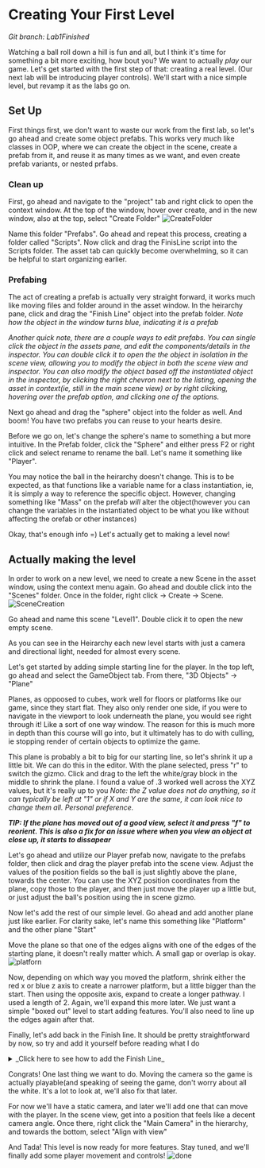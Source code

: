 # Creating Your First Level
*Git branch: Lab1Finished*

Watching a ball roll down a hill is fun and all, but I think it's time for something a bit more exciting, how bout you? We want to actually _play_ our game.
Let's get started with the first step of that: creating a real level. (Our next lab will be introducing player controls). We'll start with a nice simple level, but revamp it as the labs go on.

## Set Up
First things first, we don't want to waste our work from the first lab, so let's go ahead and create some object prefabs. This works very much like classes in OOP, where we can create the object in the scene, create a prefab from it, and reuse it as many times as we want, and even create prefab variants, or nested prfabs. 

### Clean up
First, go ahead and navigate to the "project" tab and right click to open the context window. At the top of the window, hover over create, and in the new window, also at the top, select "Create Folder"
![CreateFolder](https://github.com/mbeale0/Unity-Intro-Project/assets/74221606/0c06554b-2da2-42b0-9c1f-461ee1399ee3)

Name this folder "Prefabs". Go ahead and repeat this process, creating a folder called "Scripts". Now click and drag the FinisLine script into the Scripts folder. The asset tab can quickly become overwhelming, so it can be helpful to start organizing earlier.

### Prefabing
The act of creating a prefab is actually very straight forward, it works much like moving files and folder around in the asset window. 
In the heirarchy pane, click and drag the "Finish Line" object into the prefab folder. _Note how the object in the window turns blue, indicating it is a prefab_

_Another quick note, there are a couple ways to edit prefabs. You can single click the object in the assets pane, and edit the components/details in the inspector. You can double click it to open the the object in isolation in the scene view, allowing you to modify the object in both the scene view and inspector. You can also modify the object based off the instantiated object in the inspector, by clicking the right chevron next to the listing, opening the asset in context(ie, still in the main scene view) or by right clicking, hovering over the prefab option, and clicking one of the options._

Next go ahead and drag the "sphere" object into the folder as well. And boom! You have two prefabs you can reuse to your hearts desire.

Before we go on, let's change the sphere's name to something a but more intuitive. In the Prefab folder, click the "Sphere" and either press F2 or right click and select rename to rename the ball. Let's name it something like "Player".

You may notice the ball in the heirarchy doesn't change. This is to be expected, as that functions like a variable name for a class instantiation, ie, it is simply a way to reference the specific object. However, changing something like "Mass" on the prefab _will_ alter the object(however you can change the variables in the instantiated object to be what you like without affecting the orefab or other instances)

Okay, that's enough info =) Let's actually get to making a level now!

## Actually making the level

In order to work on a new level, we need to create a new Scene in the asset window, using the context menu again. Go ahead and double click into the "Scenes" folder.
Once in the folder, right click -> Create -> Scene. 
![SceneCreation](https://github.com/mbeale0/Unity-Intro-Project/assets/74221606/869b3971-f7b3-4883-9af2-9b3d6c294c34)

Go ahead and name this scene "Level1". Double click it to open the new empty scene. 

As you can see in the Heirarchy each new level starts with just a camera and directional light, needed for almost every scene.

Let's get started by adding simple starting line for the player. In the top left, go ahead and select the GameObject tab. From there, "3D Objects" -> "Plane"

Planes, as oppoosed to cubes, work well for floors or platforms like our game, since they start flat. They also only render one side, if you were to navigate in the viewport to look underneath the plane, you would see right through it! Like a sort of one way window. The reason for this is much more in depth than this course will go into, but it ultimately has to do with culling, ie stopping render of certain objects to optimize the game. 

This plane is probably a bit to big for our starting line, so let's shrink it up a little bit. We can do this in the editor. With the plane selected, press "r" to switch the gizmo. Click and drag to the left the white/gray block in the middle to shrink the plane. I found a value of .3 worked well across the XYZ values, but it's really up to you _Note: the Z value does not do anything, so it can typically be left at "1" or if X and Y are the same, it can look nice to change them all. Personal preference._

***TIP: If the plane has moved out of a good view, select it and press "f" to reorient. This is also a fix for an issue where when you view an object at close up, it starts to dissapear***

Let's go ahead and utilize our Player prefab now, navigate to the prefabs folder, then click and drag the player prefab into the scene view. Adjust the values of the position fields so the ball is just slightly above the plane, towards the center. You can use the XYZ position coordinates from the plane, copy those to the player, and then just move the player up a little but, or just adjust the ball's position using the in scene gizmo. 

Now let's add the rest of our simple level. Go ahead and add another plane just like earlier. For clarity sake, let's name this something like "Platform" and the other plane "Start"

Move the plane so that one of the edges aligns with one of the edges of the starting plane, it doesn't really matter which. A small gap or overlap is okay.
![platforn](https://github.com/mbeale0/Unity-Intro-Project/assets/74221606/036c2da6-cec8-4cc5-bcad-73300f62eb99)

Now, depending on which way you moved the platform, shrink either the red x or blue z axis to create a narrower platform, but a little bigger than the start. Then using the opposite axis, expand to create 
a longer pathway. I used a length of 2. Again, we'll expand this more later. We just want a simple "boxed out" level to start adding features. You'll also need to line up the edges again after that.

Finally, let's add back in the Finish line. It should be pretty straightforward by now, so try and add it yourself before reading what I do

<details><summary> _Click here to see how to add the Finish Line_</summary> 
Just like with the player prefab, click and drag the "Finish Line" prefab into the scene.

You can use the same trick as earlier to get it on the same height as the other objects by copying over the z value. Then use the red and blue arrows, or the square between them to line it up on the other side of the platform. 
</details>

Congrats! One last thing we want to do. Moving the camera so the game is actually playable(and speaking of seeing the game, don't worry about all the white. It's a lot to look at, we'll also fix that later.

For now we'll have a static camera, and later we'll add one that can move with the player. In the scene view, get into a position that feels like a decent camera angle. Once there, right click the "Main Camera" in the hierarchy, and towards the bottom, select "Align with view"

And Tada! This level is now ready for more features. Stay tuned, and we'll finally add some player movement and controls!
![done](https://github.com/mbeale0/Unity-Intro-Project/assets/74221606/bbf78bcf-0eee-4baa-9d7d-6c3909be36e6)


